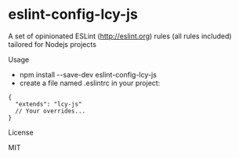 # eslint-config-lcy-js

A set of opinionated ESLint (http://eslint.org) rules (all rules included) tailored for Nodejs projects

Usage

- npm install --save-dev eslint-config-lcy-js
- create a file named .eslintrc in your project:
```
{
  "extends": "lcy-js"
  // Your overrides...
}
```

License

MIT
